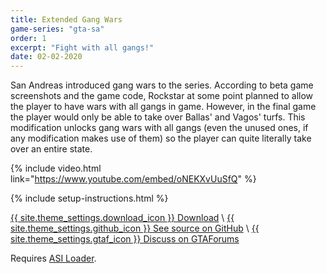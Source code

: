 ```yaml
---
title: Extended Gang Wars
game-series: "gta-sa"
order: 1
excerpt: "Fight with all gangs!"
date: 02-02-2020
---
```

San Andreas introduced gang wars to the series. According to beta game screenshots and the game code,
Rockstar at some point planned to allow the player to have wars with all gangs in game.
However, in the final game the player would only be able to take over Ballas' and Vagos' turfs.
This modification unlocks gang wars with all gangs (even the unused ones,
if any modification makes use of them) so the player can quite literally take over an entire state.

{% include video.html link="https://www.youtube.com/embed/oNEKXvUuSfQ" %}

{% include setup-instructions.html %}

<a href="https://github.com/CookiePLMonster/ExGangWars/releases/latest/download/ExGangWars.zip" class="button" role="button">{{ site.theme_settings.download_icon }} Download</a> \\
<a href="https://github.com/CookiePLMonster/ExGangWars" class="button github" role="button" target="_blank">{{ site.theme_settings.github_icon }} See source on GitHub</a> \\
<a href="https://gtaforums.com/topic/682194-extended-gang-wars/" class="button forums" role="button">{{ site.theme_settings.gtaf_icon }} Discuss on GTAForums</a>

Requires [ASI Loader](#asiloader).
